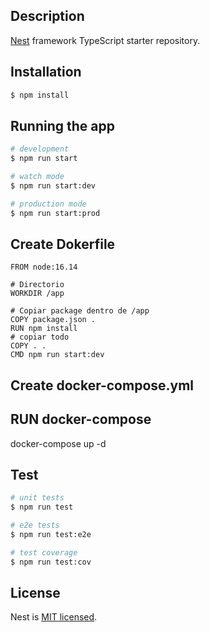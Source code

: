 ## Description

[Nest](https://github.com/nestjs/nest) framework TypeScript starter repository.

## Installation

```bash
$ npm install
```

## Running the app

```bash
# development
$ npm run start

# watch mode
$ npm run start:dev

# production mode
$ npm run start:prod
```

## Create Dokerfile
```
FROM node:16.14

# Directorio
WORKDIR /app

# Copiar package dentro de /app
COPY package.json .
RUN npm install
# copiar todo
COPY . .
CMD npm run start:dev
```

## Create docker-compose.yml

## RUN docker-compose
docker-compose up -d


## Test

```bash
# unit tests
$ npm run test

# e2e tests
$ npm run test:e2e

# test coverage
$ npm run test:cov
```

## License

Nest is [MIT licensed](LICENSE).
